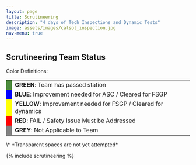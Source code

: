 ```yaml
---
layout: page
title: Scrutineering
description: "4 days of Tech Inspections and Dynamic Tests"
image: assets/images/calsol_inspection.jpg
nav-menu: true
---
```




## Scrutineering Team Status

Color Definitions:

<table>
	<tr>
	  <td bgcolor="4B8A3C"> </td>
	  <td><b>GREEN</b>: Team has passed station</td>
	</tr>
	<tr>
	  <td bgcolor="0000FF"> </td>
	  <td><b>BLUE</b>: Improvement needed for ASC / Cleared for FSGP</td>
	</tr>
	<tr>
	  <td bgcolor="FFFF00"> </td>
	  <td><b>YELLOW</b>: Improvement needed for FSGP / Cleared for dynamics</td>
	</tr>
	<tr>
	  <td bgcolor="FF0000"> </td>
	  <td><b>RED</b>: FAIL / Safety Issue Must be Addressed</td>
	</tr>
	<tr>
	  <td bgcolor="808080"> </td>
	  <td><b>GREY</b>: Not Applicable to Team</td>
	</tr>
</table>
\* *Transparent spaces are not yet attempted*

{% include scrutineering %}